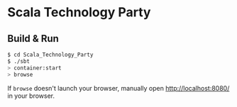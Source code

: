 # Scala Technology Party #

## Build & Run ##

```sh
$ cd Scala_Technology_Party
$ ./sbt
> container:start
> browse
```

If `browse` doesn't launch your browser, manually open [http://localhost:8080/](http://localhost:8080/) in your browser.
